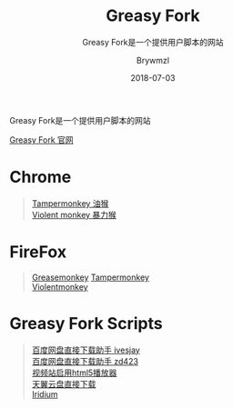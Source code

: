 ﻿---
layout:     post
title:      Greasy Fork
subtitle:   Greasy Fork是一个提供用户脚本的网站
date:       2018-07-03
author:     Brywmzl
header-img: img/post-bg-js-version.jpg
catalog: true
tags: [Greasy Fork,Tampermonkey,Chrome插件]

---
Greasy Fork是一个提供用户脚本的网站

<!--more-->

[Greasy Fork 官网](https://greasyfork.org)  

# Chrome
> [Tampermonkey 油猴](https://chrome.google.com/webstore/detail/tampermonkey/dhdgffkkebhmkfjojejmpbldmpobfkfo)  
> [Violent monkey 暴力猴](https://chrome.google.com/webstore/detail/violent-monkey/jinjaccalgkegednnccohejagnlnfdag)  

# FireFox
> [Greasemonkey](https://addons.mozilla.org/firefox/addon/greasemonkey/)
> [Tampermonkey](https://addons.mozilla.org/firefox/addon/tampermonkey/)  
> [Violentmonkey](https://addons.mozilla.org/firefox/addon/violentmonkey/)  

# Greasy Fork Scripts
> [百度网盘直接下载助手 ivesjay](https://greasyfork.org/scripts/23635)  
> [百度网盘直接下载助手 zd423](https://greasyfork.org/scripts/39776)  
> [视频站启用html5播放器](https://greasyfork.org/scripts/30545)  
> [天翼云盘直接下载](https://greasyfork.org/scripts/32278)  
> [Iridium](https://greasyfork.org/scripts/37902)  